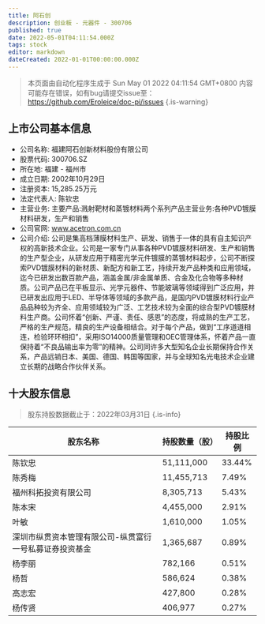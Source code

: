 ```yaml
---
title: 阿石创
description: 创业板 - 元器件 - 300706
published: true
date: 2022-05-01T04:11:54.000Z
tags: stock
editor: markdown
dateCreated: 2022-01-01T00:00:00.000Z
---
```


> 本页面由自动化程序生成于 Sun May 01 2022 04:11:54 GMT+0800
> 内容可能存在错误，如有bug请提交issue至：https://github.com/Eroleice/doc-pi/issues
{.is-warning}

## 上市公司基本信息
- 公司名称: 福建阿石创新材料股份有限公司
- 股票代码: 300706.SZ
- 所在地: 福建 - 福州市
- 成立日期: 2002年10月29日
- 注册资本: 15,285.25万元
- 法定代表人: 陈钦忠
- 主营业务: 主要产品:溅射靶材和蒸镀材料两个系列产品主营业务:各种PVD镀膜材料研发，生产和销售
- 公司官网: www.acetron.com.cn
- 公司介绍: 公司是集高档薄膜材料生产、研发、销售于一体的具有自主知识产权的高新技术企业。公司是一家专门从事各种PVD镀膜材料研发、生产和销售的生产型企业，从研发应用于精密光学元件镀膜的蒸镀材料起步，公司不断探索PVD镀膜材料的新材质、新配方和新工艺，持续开发产品种类和应用领域，迄今已研发出数百款产品，涵盖金属/非金属单质、合金及化合物等多种材质。公司产品已在平板显示、光学元器件、节能玻璃等领域得到广泛应用，并已研发出应用于LED、半导体等领域的多款产品，是国内PVD镀膜材料行业产品品种较为齐全、应用领域较为广泛、工艺技术较为全面的综合型PVD镀膜材料生产商。公司怀着“创新、严谨、责任、感恩”的态度，将成熟的生产工艺，严格的生产规范，精良的生产设备相结合。对于每个产品，做到“工序道道相连，检验环环相扣”，采用ISO14000质量管理和OEC管理体系，怀着产品一直保持着“不良品输出率为零”的精神。公司同许多大型知名企业长期保持合作关系，产品远销日本、美国、德国、韩国等国家，并与全球知名光电技术企业建立长期的战略合作伙伴关系。


## 十大股东信息
> 股东持股数据截止于：2022年03月31日
{.is-info}

| 股东名称 | 持股数量（股） | 持股比例 |
| --- | --- | --- |
| 陈钦忠 | 51,111,000 | 33.44% |
| 陈秀梅 | 11,455,713 | 7.49% |
| 福州科拓投资有限公司 | 8,305,713 | 5.43% |
| 陈本宋 | 4,455,000 | 2.91% |
| 叶敏 | 1,610,000 | 1.05% |
| 深圳市纵贯资本管理有限公司-纵贯富衍一号私募证券投资基金 | 1,365,687 | 0.89% |
| 杨李丽 | 782,166 | 0.51% |
| 杨哲 | 586,624 | 0.38% |
| 高志宏 | 427,800 | 0.28% |
| 杨传贤 | 406,977 | 0.27% |




